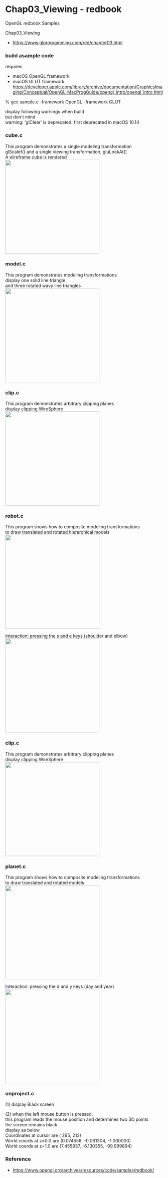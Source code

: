 Chap03_Viewing - redbook
===============

OpenGL redbook Samples <br/>

Chap03_Viewing <br/>
- https://www.glprogramming.com/red/chapter03.html

### build asample code 
requires  <br/>
- macOS  OpenGL framework <br/>
- macOS  GLUT framework <br/>
https://developer.apple.com/library/archive/documentation/GraphicsImaging/Conceptual/OpenGL-MacProgGuide/opengl_intro/opengl_intro.html <br/>

% gcc sample.c  -framework OpenGL  -framework GLUT <br/>

display following warnings when build <br/>
but don't mind <br/>
warning: 'glClear' is deprecated: first deprecated in macOS 10.14 <br/>

### cube.c <br/>
This program demonstrates a single modeling transformation <br/>
glScalef() and a single viewing transformation, gluLookAt() <br/>
A wireframe cube is rendered <br/>
<image src="https://raw.githubusercontent.com/ohwada/MAC_OpenGL_redbook/master/Chap03_Viewing/result/screenshot_cube.png" width="300" /><br/>

### model.c <br/>
This program demonstrates modeling transformations <br/>
display one solid line triangle<br/>
and three rotated wavy line triangles <br/>
<image src="https://raw.githubusercontent.com/ohwada/MAC_OpenGL_redbook/master/Chap03_Viewing/result/screenshot_model.png" width="300" /><br/>

### clip.c <br/>
This program demonstrates arbitrary clipping planes <br/>
display clipping WireSphere  <br/>
<image src="https://raw.githubusercontent.com/ohwada/MAC_OpenGL_redbook/master/Chap03_Viewing/result/screenshot_clip.png" width="300" /><br/>

### robot.c <br/>
This program shows how to composite modeling transformations <br/>
 to draw translated and rotated hierarchical models  <br/>
<image src="https://raw.githubusercontent.com/ohwada/MAC_OpenGL_redbook/master/Chap03_Viewing/result/screenshot_robot.png" width="300" /><br/>

Interaction:  pressing the s and e keys (shoulder and elbow) <br/>
<image src="https://raw.githubusercontent.com/ohwada/MAC_OpenGL_redbook/master/Chap03_Viewing/result/screenshot_robot_shoulder.png" width="300" /><br/>

### clip.c <br/>
This program demonstrates arbitrary clipping planes <br/>
display clipping WireSphere  <br/>
<image src="https://raw.githubusercontent.com/ohwada/MAC_OpenGL_redbook/master/Chap03_Viewing/result/screenshot_clip.png" width="300" /><br/>

### planet.c <br/>
This program shows how to composite modeling transformations <br/>
to draw translated and rotated models  <br/>
<image src="https://raw.githubusercontent.com/ohwada/MAC_OpenGL_redbook/master/Chap03_Viewing/result/screenshot_planet.png" width="300" /><br/>

Interaction:  pressing the d and y keys (day and year) <br/>
<image src="https://raw.githubusercontent.com/ohwada/MAC_OpenGL_redbook/master/Chap03_Viewing/result/screenshot_planet_year.png" width="300" /><br/>

### unproject.c <br/>
(1) display Black screen  <br/>

(2) when the left mouse button is pressed,  <br/>
this program reads the mouse position and determines two 3D points  <br/>
the screen remains black  <br/>
display as below  <br/>
Coordinates at cursor are ( 295,  213)  <br/>
World coords at z=0.0 are (0.074558, -0.061304, -1.000000)  <br/>
World coords at z=1.0 are (7.455837, -6.130355, -99.999894)  <br/>

### Reference <br/>
- https://www.opengl.org/archives/resources/code/samples/redbook/


